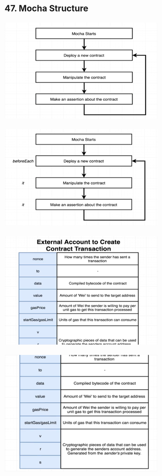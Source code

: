 #   47. Mocha Structure

![Mocha Structure](../imgs/47.1_Mocha-Structure.png)
---
![Mocha Structure](../imgs/47.2_Mocha-Structure.png)
---
![Mocha Structure](../imgs/47.3_Mocha-Structure.png)
---
![Mocha Structure](../imgs/47.4_Mocha-Structure.png)
---